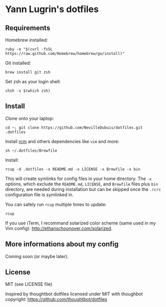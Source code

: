 Yann Lugrin's dotfiles
===================

Requirements
------------

Homebrew installed:

    ruby -e "$(curl -fsSL https://raw.github.com/Homebrew/homebrew/go/install)"

Git installed:

    brew install git zsh

Set zsh as your login shell:

    chsh -s $(which zsh)

Install
-------

Clone onto your laptop:

    cd ~; git clone https://github.com/NevilleDubuis/dotfiles.git .dotfiles

Install [rcm](https://github.com/thoughtbot/rcm) and others dependencies
like `vim` and more:

    sh ~/.dotfiles/Brewfile

Install:

    rcup -d .dotfiles -x README.md -x LICENSE -x Brewfile -x bin

This will create symlinks for config files in your home directory. The `-x`
options, which exclude the `README.md`, `LICENSE`, and `Brewfile` files plus
`bin` directory, are needed during installation but can be skipped once the
`.rcrc` configuration file is symlinked in.

You can safely run `rcup` multiple times to update:

    rcup

If you use iTerm, I recommand solarized color scheme (same used in my Vim
config): http://ethanschoonover.com/solarized.

More informations about my config
---------------------------------

Coming soon (or maybe later).

License
-------

MIT (see LICENSE file)

Inspired by thoughtbot dotfiles licensed under MIT with thoughbot copyright:
https://github.com/thoughtbot/dotfiles


